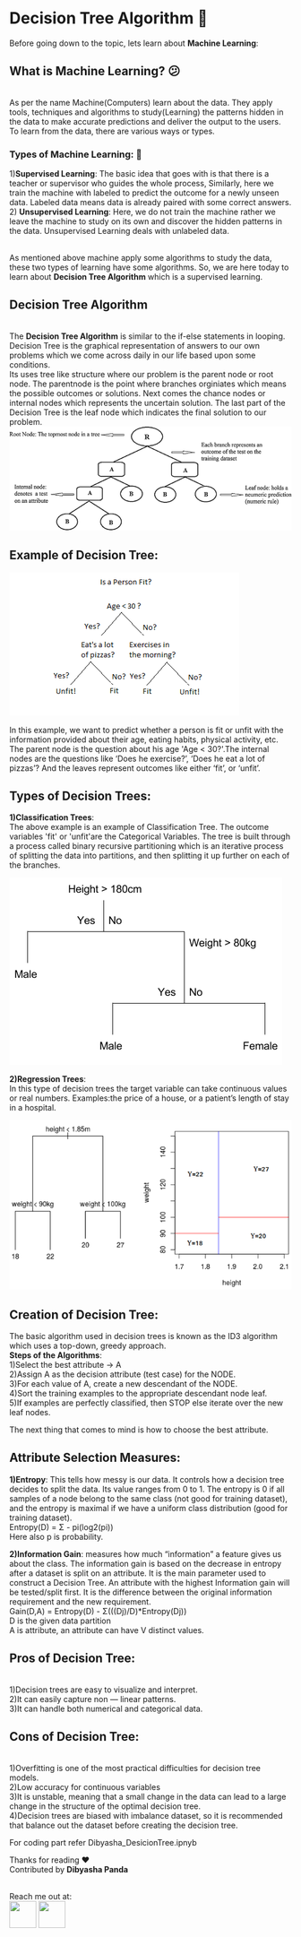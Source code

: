 # Decision Tree Algorithm :thinking:

Before going down to the topic, lets learn about **Machine Learning**:
## What is Machine Learning? :confused:
<br>As per the name Machine(Computers) learn about the data. They apply tools, techniques and algorithms to study(Learning) the patterns hidden in the data to make accurate predictions and deliver the output to the users.
<br>To learn from the data, there are various ways or types.
### Types of Machine Learning: :shushing_face:
1)**Supervised Learning**: 
The basic idea that goes with is that there is a teacher or supervisor who guides the whole process, Similarly, here we train the machine with labeled to predict the outcome for a newly unseen data. Labeled data means data is already paired with some correct answers.
<br>2) **Unsupervised Learning**:
Here, we do not train the machine rather we leave the machine to study on its own and discover the hidden patterns in the data. Unsupervised Learning deals with unlabeled data. 

<br>As mentioned above machine apply some algorithms to study the data, these two types of learning have some algorithms. So, we are here today to learn about **Decision Tree Algorithm** which is a supervised learning.
## Decision Tree Algorithm 
<br>The **Decision Tree Algorithm** is similar to the if-else statements in looping. Decision Tree is the graphical representation of answers to our own problems which we come across daily in our life based upon some conditions.
<br> Its uses tree like structure where our problem is the parent node or root node. The parentnode is the point where branches orginiates which means the possible outcomes or solutions. Next comes the chance nodes or internal nodes which represents the uncertain solution. The last part of the Decision Tree is the leaf node which indicates the final solution to our problem.
<img src="Github images/pic1.png">

## Example of Decision Tree:
<img src="Github images/pic2.png">

In this example, we want to predict whether a person is fit or unfit with the information provided about their age, eating habits, physical activity, etc. The parent node is the question about his age 'Age < 30?'.The internal nodes are the questions like ‘Does he exercise?’, ‘Does he eat a lot of pizzas’? And the leaves represent outcomes like either ‘fit’, or ‘unfit’.
## Types of Decision Trees:
**1)Classification Trees**:
<br>The above example is an example of Classification Tree. The outcome variables 'fit' or 'unfit'are the Categorical Variables.
The tree is built through a process called binary recursive partitioning which is an iterative process of splitting the data into partitions, and then splitting it up further on each of the branches.

<img src="Github images/pic3.png">

**2)Regression Trees**:
<br>In this type of decision trees the target variable can take continuous values or real numbers. Examples:the price of a house, or a patient’s length of stay in a hospital.

<img src="Github images/pic4.png">

## Creation of Decision Tree:
The basic algorithm used in decision trees is known as the ID3 algorithm which uses a top-down, greedy approach.
<br>**Steps of the Algorithms**:
<br>1)Select the best attribute → A 
<br>2)Assign A as the decision attribute (test case) for the NODE. 
<br>3)For each value of A, create a new descendant of the NODE.
<br>4)Sort the training examples to the appropriate descendant node leaf. 
<br>5)If examples are perfectly classified, then STOP else iterate over the new leaf nodes.

The next thing that comes to mind is how to choose the best attribute.

## Attribute Selection Measures:
**1)Entropy**: This tells how messy is our data. It controls how a decision tree decides to split the data. Its value ranges from 0 to 1. The entropy is 0 if all samples of a node belong to the same class (not good for training dataset), and the entropy is maximal if we have a uniform class distribution (good for training dataset). 
<br>Entropy(D) = Σ - pi(log2(pi))
<br>Here also p is probability.

**2)Information Gain**: measures how much “information” a feature gives us about the class. The information gain is based on the decrease in entropy after a dataset is split on an attribute. It is the main parameter used to construct a Decision Tree. An attribute with the highest Information gain will be tested/split first. It is the difference between the original information requirement and the new requirement.
<br>Gain(D,A) = Entropy(D) - Σ(((Dj)/D)*Entropy(Dj))
<br>D is the given data partition
<br>A is attribute, an attribute can have V distinct values.

## Pros of Decision Tree:
<br>1)Decision trees are easy to visualize and interpret.
<br>2)It can easily capture non — linear patterns.
<br>3)It can handle both numerical and categorical data.

## Cons of Decision Tree:
<br>1)Overfitting is one of the most practical difficulties for decision tree models.
<br>2)Low accuracy for continuous variables
<br>3)It is unstable, meaning that a small change in the data can lead to a large change in the structure of the optimal decision tree.
<br>4)Decision trees are biased with imbalance dataset, so it is recommended that balance out the dataset before creating the decision tree.

For coding part refer Dibyasha_DesicionTree.ipnyb

Thanks for reading :heart:
<br> Contributed by **Dibyasha Panda**

<br>Reach me out at:
<br><a href="https://linkedin.com/"><img src = "https://github.com/DibyashaPanda/dibyasha-panda/blob/master/images/linkedin.png" width = "48" height = "48"></a>
<a href="https://gmail.com/"><img src = "https://github.com/DibyashaPanda/dibyasha-panda/blob/master/images/gmail.jpg" width = "48" height = "48"></a>
